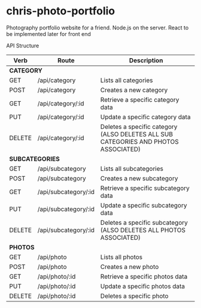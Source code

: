 # chris-photo-portfolio
Photography portfolio website for a friend. Node.js on the server. React to be implemented later for front end


API Structure
<table>
        <thead>
            <th>Verb</th>
            <th>Route</th>
            <th>Description</th>
        </thead>
        <tbody>
            <tr>
                <td colspan="3"><strong>CATEGORY</strong></td>   
            </tr>
            <tr>
                <td>GET</td>
                <td>/api/category</td>
                <td>Lists all categories</td>
            </tr>
            <tr>
                <td>POST</td>
                <td>/api/category</td>
                <td>Creates a new category</td>
            </tr>
            <tr>
                <td>GET</td>
                <td>/api/category/:id</td>
                <td>Retrieve a specific category data</td>
            </tr>
            <tr>
                <td>PUT</td>
                <td>/api/category/:id</td>
                <td>Update a specific category data</td>
            </tr>
            <tr>
                <td>DELETE</td>
                <td>/api/category/:id</td>
                <td>Deletes a specific category (ALSO DELETES ALL SUB CATEGORIES AND PHOTOS ASSOCIATED)</td>
            </tr>
            <tr>
                <td colspan="3"><strong>SUBCATEGORIES</strong></td>   
            </tr>
            <tr>
                <td>GET</td>
                <td>/api/subcategory</td>
                <td>Lists all subcategories</td>
            </tr>
            <tr>
                <td>POST</td>
                <td>/api/subcategory</td>
                <td>Creates a new subcategory</td>
            </tr>
            <tr>
                <td>GET</td>
                <td>/api/subcategory/:id</td>
                <td>Retrieve a specific subcategory data</td>
            </tr>
            <tr>
                <td>PUT</td>
                <td>/api/subcategory/:id</td>
                <td>Update a specific subcategory data</td>
            </tr>
            <tr>
                <td>DELETE</td>
                <td>/api/subcategory/:id</td>
                <td>Deletes a specific subcategory (ALSO DELETES ALL PHOTOS ASSOCIATED)</td>
            </tr>
            <tr>
                <td colspan="3"><strong>PHOTOS</strong></td>   
            </tr>
            <tr>
                <td>GET</td>
                <td>/api/photo</td>
                <td>Lists all photos</td>
            </tr>
            <tr>
                <td>POST</td>
                <td>/api/photo</td>
                <td>Creates a new photo</td>
            </tr>
            <tr>
                <td>GET</td>
                <td>/api/photo/:id</td>
                <td>Retrieve a specific photos data</td>
            </tr>
            <tr>
                <td>PUT</td>
                <td>/api/photo/:id</td>
                <td>Update a specific photos data</td>
            </tr>
            <tr>
                <td>DELETE</td>
                <td>/api/photo/:id</td>
                <td>Deletes a specific photo</td>
            </tr>
        </tbody>
    </table>
